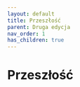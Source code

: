 ```yaml
---
layout: default
title: Przeszłość
parent: Druga edycja
nav_order: 1
has_children: true
---
```


# Przeszłość

